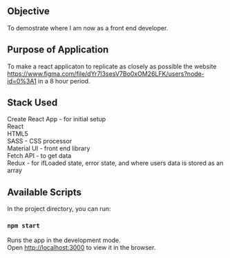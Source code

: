 ## Objective 

To demostrate where I am now as a front end developer. 

## Purpose of Application

To make a react applicaton to replicate as closely as possible the website https://www.figma.com/file/dYr7l3sesV7Bo0xOM26LFK/users?node-id=0%3A1 in a 8 hour period. 

## Stack Used 

Create React App - for initial setup <br />
React <br />
HTML5 <br />
SASS - CSS processor<br />
Material UI - front end library<br />
Fetch API - to get data<br />
Redux - for ifLoaded state, error state, and where users data is stored as an array  <br />

## Available Scripts

In the project directory, you can run:

### `npm start`

Runs the app in the development mode.<br />
Open [http://localhost:3000](http://localhost:3000) to view it in the browser.
